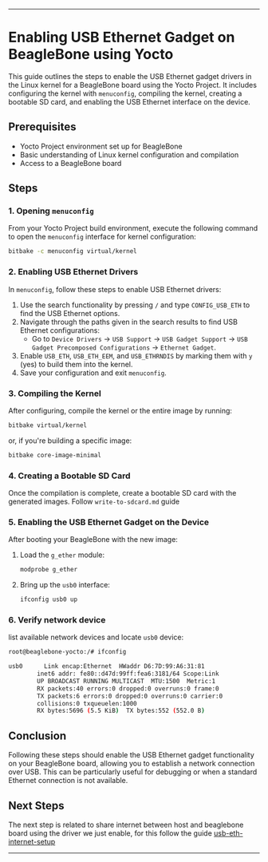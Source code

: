 
---

# Enabling USB Ethernet Gadget on BeagleBone using Yocto

This guide outlines the steps to enable the USB Ethernet gadget drivers in the Linux kernel for a BeagleBone board using the Yocto Project. It includes configuring the kernel with `menuconfig`, compiling the kernel, creating a bootable SD card, and enabling the USB Ethernet interface on the device.

## Prerequisites

- Yocto Project environment set up for BeagleBone
- Basic understanding of Linux kernel configuration and compilation
- Access to a BeagleBone board

## Steps

### 1. Opening `menuconfig`

From your Yocto Project build environment, execute the following command to open the `menuconfig` interface for kernel configuration:

```bash
bitbake -c menuconfig virtual/kernel
```

### 2. Enabling USB Ethernet Drivers

In `menuconfig`, follow these steps to enable USB Ethernet drivers:

1. Use the search functionality by pressing `/` and type `CONFIG_USB_ETH` to find the USB Ethernet options.
2. Navigate through the paths given in the search results to find USB Ethernet configurations:
    - Go to `Device Drivers` -> `USB Support` -> `USB Gadget Support` -> `USB Gadget Precomposed Configurations` -> `Ethernet Gadget`.
3. Enable `USB_ETH`, `USB_ETH_EEM`, and `USB_ETHRNDIS` by marking them with `y` (yes) to build them into the kernel.
4. Save your configuration and exit `menuconfig`.

### 3. Compiling the Kernel

After configuring, compile the kernel or the entire image by running:

```bash
bitbake virtual/kernel
```

or, if you're building a specific image:

```bash
bitbake core-image-minimal
```

### 4. Creating a Bootable SD Card

Once the compilation is complete, create a bootable SD card with the generated images. Follow `write-to-sdcard.md` guide

### 5. Enabling the USB Ethernet Gadget on the Device

After booting your BeagleBone with the new image:

1. Load the `g_ether` module:

    ```bash
    modprobe g_ether
    ```

2. Bring up the `usb0` interface:
    ```bash
    ifconfig usb0 up
    ```


### 6. Verify network device 
list available network devices and locate `usb0` device:




```bash
root@beaglebone-yocto:/# ifconfig

usb0      Link encap:Ethernet  HWaddr D6:7D:99:A6:31:81  
        inet6 addr: fe80::d47d:99ff:fea6:3181/64 Scope:Link
        UP BROADCAST RUNNING MULTICAST  MTU:1500  Metric:1
        RX packets:40 errors:0 dropped:0 overruns:0 frame:0
        TX packets:6 errors:0 dropped:0 overruns:0 carrier:0
        collisions:0 txqueuelen:1000 
        RX bytes:5696 (5.5 KiB)  TX bytes:552 (552.0 B)
```

## Conclusion

Following these steps should enable the USB Ethernet gadget functionality on your BeagleBone board, allowing you to establish a network connection over USB. This can be particularly useful for debugging or when a standard Ethernet connection is not available.

## Next Steps 

The next step is related to share internet between host and beaglebone board using the driver we just enable, for this follow the guide [usb-eth-internet-setup](usb-eth-internet-setup.md)


---

